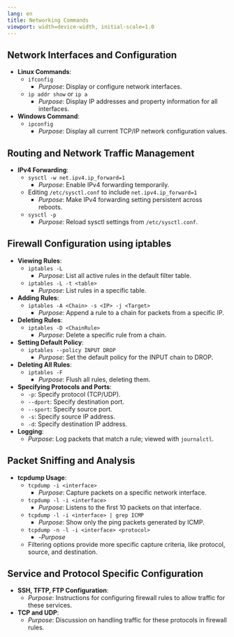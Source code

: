 ```yaml
---
lang: en
title: Networking Commands
viewport: width=device-width, initial-scale=1.0
---
```

## Network Interfaces and Configuration
- **Linux Commands**: 
  - `ifconfig` 
    - *Purpose*: Display or configure network interfaces.
  - `ip addr show` or `ip a`
    - *Purpose*: Display IP addresses and property information for all interfaces.
- **Windows Command**: 
  - `ipconfig`
    - *Purpose*: Display all current TCP/IP network configuration values.

## Routing and Network Traffic Management
- **IPv4 Forwarding**:
  - `sysctl -w net.ipv4.ip_forward=1`
    - *Purpose*: Enable IPv4 forwarding temporarily.
  - Editing `/etc/sysctl.conf` to include `net.ipv4.ip_forward=1`
    - *Purpose*: Make IPv4 forwarding setting persistent across reboots.
  - `sysctl -p`
    - *Purpose*: Reload sysctl settings from `/etc/sysctl.conf`.

## Firewall Configuration using iptables
- **Viewing Rules**: 
  - `iptables -L`
    - *Purpose*: List all active rules in the default filter table.
  - `iptables -L -t <table>`
    - *Purpose*: List rules in a specific table.
- **Adding Rules**: 
  - `iptables -A <Chain> -s <IP> -j <Target>`
    - *Purpose*: Append a rule to a chain for packets from a specific IP.
- **Deleting Rules**: 
  - `iptables -D <ChainRule>`
    - *Purpose*: Delete a specific rule from a chain.
- **Setting Default Policy**: 
  - `iptables --policy INPUT DROP`
    - *Purpose*: Set the default policy for the INPUT chain to DROP.
- **Deleting All Rules**: 
  - `iptables -F`
    - *Purpose*: Flush all rules, deleting them.
- **Specifying Protocols and Ports**: 
  - `-p`: Specify protocol (TCP/UDP).
  - `--dport`: Specify destination port.
  - `--sport`: Specify source port.
  - `-s`: Specify source IP address.
  - `-d`: Specify destination IP address.
- **Logging**: 
  - *Purpose*: Log packets that match a rule; viewed with `journalctl`.

## Packet Sniffing and Analysis
- **tcpdump Usage**: 
  - `tcpdump -i <interface>`
    - *Purpose*: Capture packets on a specific network interface.
  - `tcpdump -l -i <interface>`
    - *Purpose*: Listens to the first 10 packets on that interface.
  - `tcpdump -l -i <interface> | grep ICMP`
    - *Purpose*: Show only the ping packets generated by ICMP.
  - `tcpdump -n -l -i <interface> <protocol>`
    - -*Purpose*  
  - Filtering options provide more specific capture criteria, like protocol, source, and destination.

## Service and Protocol Specific Configuration
- **SSH, TFTP, FTP Configuration**: 
  - *Purpose*: Instructions for configuring firewall rules to allow traffic for these services.
- **TCP and UDP**: 
  - *Purpose*: Discussion on handling traffic for these protocols in firewall rules.
